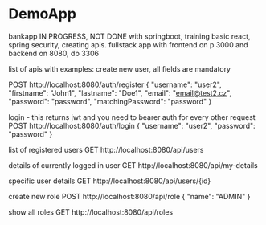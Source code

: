 # DemoApp
bankapp IN PROGRESS, NOT DONE with springboot, training basic react, spring security, creating apis. fullstack app with frontend on p 3000 and backend on 8080, db 3306

list of apis with examples: create new user, all fields are mandatory

POST http://localhost:8080/auth/register
{ 
  "username": "user2",
  "firstname": "John1",
  "lastname": "Doe1",
  "email": "email@test2.cz",
  "password": "password",
  "matchingPassword": "password"
}

login - this returns jwt and you need to bearer auth for every other request
POST http://localhost:8080/auth/login 
{ 
  "username": "user2",
  "password": "password"
}

list of registered users 
GET http://localhost:8080/api/users

details of currently logged in user 
GET http://localhost:8080/api/my-details

specific user details 
GET http://localhost:8080/api/users/{id}

create new role 
POST http://localhost:8080/api/role 
{ 
  "name": "ADMIN" 
}

show all roles 
GET http://localhost:8080/api/roles

